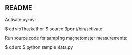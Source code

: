 README
------

Activate pyenv:

$ cd vIoThackathon
$ source 3point/bin/activate

Run source code for sampling magnetometer measurements:

$ cd src
$ python sample_data.py
